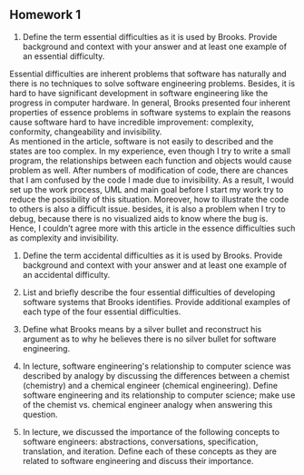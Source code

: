 ## Homework 1

1.	Define the term essential difficulties as it is used by Brooks. Provide background and context with your answer and at least one example of an essential difficulty.

  Essential difficulties are inherent problems that software has naturally and there is no techniques to solve software engineering problems. Besides, it is hard to have significant development in software engineering like the progress in computer hardware. In general, Brooks presented four inherent properties of essence problems in software systems to explain the reasons cause software hard to have incredible improvement: complexity, conformity, changeability and invisibility.  
	As mentioned in the article, software is not easily to described and the states are too complex. In my experience, even though I try to write a small program, the relationships between each function and objects would cause problem as well. After numbers of modification of code, there are chances that I am confused by the code I made due to invisibility. As a result, I would set up the work process, UML and main goal before I start my work try to reduce the possibility of this situation.  Moreover, how to illustrate the code to others is also a difficult issue. besides, it is also a problem when I try to debug, because there is no visualized aids to know where the bug is.
	Hence, I couldn’t agree more with this article in the essence difficulties such as complexity and invisibility.  


1.	Define the term accidental difficulties as it is used by Brooks. Provide background and context with your answer and at least one example of an accidental difficulty.


1.	List and briefly describe the four essential difficulties of developing software systems that Brooks identifies. Provide additional examples of each type of the four essential difficulties.


1.	Define what Brooks means by a silver bullet and reconstruct his argument as to why he believes there is no silver bullet for software engineering.


1.	In lecture, software engineering's relationship to computer science was described by analogy by discussing the differences between a chemist (chemistry) and a chemical engineer (chemical engineering). Define software engineering and its relationship to computer science; make use of the chemist vs. chemical engineer analogy when answering this question.


1.	In lecture, we discussed the importance of the following concepts to software engineers: abstractions, conversations, specification, translation, and iteration. Define each of these concepts as they are related to software engineering and discuss their importance.
